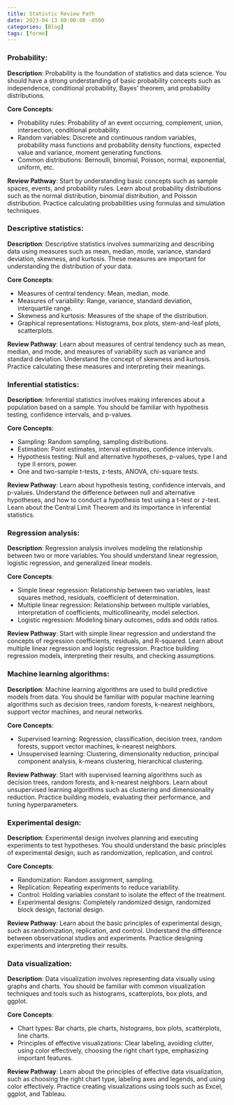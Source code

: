 ```yaml
---
title: Statistic Review Path
date: 2023-04-13 00:00:00 -0500
categories: [Blog]
tags: [forme]
---
```


### **Probability**:

**Description**: Probability is the foundation of statistics and data science. You should have a strong understanding of basic probability concepts such as independence, conditional probability, Bayes’ theorem, and probability distributions.  

**Core Concepts**:
- Probability rules: Probability of an event occurring, complement, union, intersection, conditional probability.
- Random variables: Discrete and continuous random variables, probability mass functions and probability density functions, expected value and variance, moment generating functions.
- Common distributions: Bernoulli, binomial, Poisson, normal, exponential, uniform, etc.  

**Review Pathway**: Start by understanding basic concepts such as sample spaces, events, and probability rules. Learn about probability distributions such as the normal distribution, binomial distribution, and Poisson distribution. Practice calculating probabilities using formulas and simulation techniques.

### **Descriptive statistics**:

**Description**: Descriptive statistics involves summarizing and describing data using measures such as mean, median, mode, variance, standard deviation, skewness, and kurtosis. These measures are important for understanding the distribution of your data.

**Core Concepts**:
- Measures of central tendency: Mean, median, mode.
- Measures of variability: Range, variance, standard deviation, interquartile range.
- Skewness and kurtosis: Measures of the shape of the distribution.
- Graphical representations: Histograms, box plots, stem-and-leaf plots, scatterplots.  

**Review Pathway**: Learn about measures of central tendency such as mean, median, and mode, and measures of variability such as variance and standard deviation. Understand the concept of skewness and kurtosis. Practice calculating these measures and interpreting their meanings.

### **Inferential statistics**:

**Description**: Inferential statistics involves making inferences about a population based on a sample. You should be familiar with hypothesis testing, confidence intervals, and p-values.  

**Core Concepts**: 
- Sampling: Random sampling, sampling distributions.
- Estimation: Point estimates, interval estimates, confidence intervals.
- Hypothesis testing: Null and alternative hypotheses, p-values, type I and type II errors, power.
- One and two-sample t-tests, z-tests, ANOVA, chi-square tests.  

**Review Pathway**: Learn about hypothesis testing, confidence intervals, and p-values. Understand the difference between null and alternative hypotheses, and how to conduct a hypothesis test using a t-test or z-test. Learn about the Central Limit Theorem and its importance in inferential statistics.

### **Regression analysis**:

**Description**: Regression analysis involves modeling the relationship between two or more variables. You should understand linear regression, logistic regression, and generalized linear models.  

**Core Concepts**: 
- Simple linear regression: Relationship between two variables, least squares method, residuals, coefficient of determination.
- Multiple linear regression: Relationship between multiple variables, interpretation of coefficients, multicollinearity, model selection.
- Logistic regression: Modeling binary outcomes, odds and odds ratios.  

**Review Pathway**: Start with simple linear regression and understand the concepts of regression coefficients, residuals, and R-squared. Learn about multiple linear regression and logistic regression. Practice building regression models, interpreting their results, and checking assumptions.

### **Machine learning algorithms**:

**Description**: Machine learning algorithms are used to build predictive models from data. You should be familiar with popular machine learning algorithms such as decision trees, random forests, k-nearest neighbors, support vector machines, and neural networks.  

**Core Concepts**:
- Supervised learning: Regression, classification, decision trees, random forests, support vector machines, k-nearest neighbors.
- Unsupervised learning: Clustering, dimensionality reduction, principal component analysis, k-means clustering, hierarchical clustering.   

**Review Pathway**: Start with supervised learning algorithms such as decision trees, random forests, and k-nearest neighbors. Learn about unsupervised learning algorithms such as clustering and dimensionality reduction. Practice building models, evaluating their performance, and tuning hyperparameters.

### **Experimental design**:

**Description**: Experimental design involves planning and executing experiments to test hypotheses. You should understand the basic principles of experimental design, such as randomization, replication, and control.  

**Core Concepts**:
- Randomization: Random assignment, sampling.
- Replication: Repeating experiments to reduce variability.
- Control: Holding variables constant to isolate the effect of the treatment.
- Experimental designs: Completely randomized design, randomized block design, factorial design.  

**Review Pathway**: Learn about the basic principles of experimental design, such as randomization, replication, and control. Understand the difference between observational studies and experiments. Practice designing experiments and interpreting their results.

### **Data visualization**:

**Description**: Data visualization involves representing data visually using graphs and charts. You should be familiar with common visualization techniques and tools such as histograms, scatterplots, box plots, and ggplot.  

**Core Concepts**: 
- Chart types: Bar charts, pie charts, histograms, box plots, scatterplots, line charts.
- Principles of effective visualizations: Clear labeling, avoiding clutter, using color effectively, choosing the right chart type, emphasizing important features.  

**Review Pathway**: Learn about the principles of effective data visualization, such as choosing the right chart type, labeling axes and legends, and using color effectively. Practice creating visualizations using tools such as Excel, ggplot, and Tableau.
